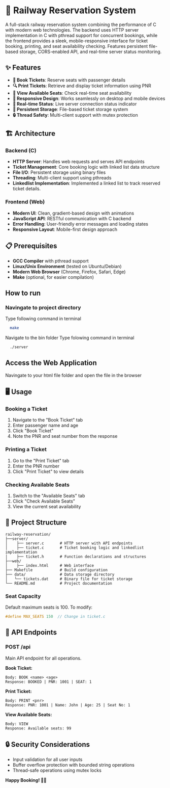 # 🚂 Railway Reservation System

A full-stack railway reservation system combining the performance of C with modern web technologies. The backend uses HTTP server implementation in C with pthread support for concurrent bookings, while the frontend provides a sleek, mobile-responsive interface for ticket booking, printing, and seat availability checking. Features persistent file-based storage, CORS-enabled API, and real-time server status monitoring.

## ✨ Features

- **🎫 Book Tickets**: Reserve seats with passenger details
- **🔍 Print Tickets**: Retrieve and display ticket information using PNR
- **💺 View Available Seats**: Check real-time seat availability
- **📱 Responsive Design**: Works seamlessly on desktop and mobile devices
- **🔄 Real-time Status**: Live server connection status indicator
- **💾 Persistent Storage**: File-based ticket storage system
- **🔒 Thread Safety**: Multi-client support with mutex protection

## 🏗️ Architecture

### Backend (C)
- **HTTP Server**: Handles web requests and serves API endpoints
- **Ticket Management**: Core booking logic with linked list data structure
- **File I/O**: Persistent storage using binary files
- **Threading**: Multi-client support using pthreads
- **Linkedlist Implementation**: Implemented a linked list to track reserved ticket details.

### Frontend (Web)
- **Modern UI**: Clean, gradient-based design with animations
- **JavaScript API**: RESTful communication with C backend
- **Error Handling**: User-friendly error messages and loading states
- **Responsive Layout**: Mobile-first design approach

## 📋 Prerequisites

- **GCC Compiler** with pthread support
- **Linux/Unix Environment** (tested on Ubuntu/Debian)
- **Modern Web Browser** (Chrome, Firefox, Safari, Edge)
- **Make** (optional, for easier compilation)

## How to run

### Navingate to project directory
Type following command in terminal
```bash 
  make
```
Navigate to the bin folder
Type folowing command in terminal
```bash
  ./server
```

## Access the Web Application
Navingate to your html file folder and open the file in the browser

## 🖥️ Usage

### Booking a Ticket
1. Navigate to the "Book Ticket" tab
2. Enter passenger name and age
3. Click "Book Ticket"
4. Note the PNR and seat number from the response

### Printing a Ticket
1. Go to the "Print Ticket" tab
2. Enter the PNR number
3. Click "Print Ticket" to view details

### Checking Available Seats
1. Switch to the "Available Seats" tab
2. Click "Check Available Seats"
3. View the current seat availability

## 📁 Project Structure

```
railway-reservation/
├──server/
│    ├── server.c       # HTTP server with API endpoints
│    ├── ticket.c       # Ticket booking logic and linkedlist implementation
│    ├── ticket.h       # Function declarations and structures
├──web/
│    ├── index.html     # Web interface
├── Makefile            # Build configuration
├── data/               # Data storage directory
│   └── tickets.dat     # Binary file for ticket storage
└── README.md           # Project documentation
```

### Seat Capacity
Default maximum seats is 100. To modify:

```c
#define MAX_SEATS 150  // Change in ticket.c
```

## 🔌 API Endpoints

### POST /api
Main API endpoint for all operations.

**Book Ticket:**
```
Body: BOOK <name> <age>
Response: BOOKED | PNR: 1001 | SEAT: 1
```

**Print Ticket:**
```
Body: PRINT <pnr>
Response: PNR: 1001 | Name: John | Age: 25 | Seat No: 1
```

**View Available Seats:**
```
Body: VIEW
Response: Available seats: 99
```

## 🔒 Security Considerations

- Input validation for all user inputs
- Buffer overflow protection with bounded string operations
- Thread-safe operations using mutex locks

**Happy Booking! 🚂✨**
